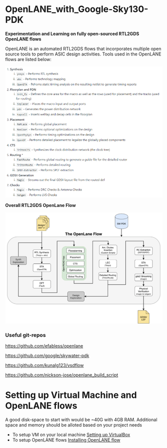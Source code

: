 # OpenLANE_with_Google-Sky130-PDK

**Experimentation and Learning on fully open-sourced RTL2GDS OpenLANE flows**


OpenLANE is an automated RTL2GDS flows that incorporates multiple open source tools to perform ASIC design activities. Tools used in the OpenLANE flows are listed below:

![tools](/Images/OpenLane_tools.PNG "OpenLANE-tools")

**Overall RTL2GDS OpenLane Flow**

![Flow](/Images/openlane.flow.1.png "OpenLANE-flow")

### Useful git-repos

https://github.com/efabless/openlane

https://github.com/google/skywater-pdk

https://github.com/kunalg123/vsdflow

https://github.com/nickson-jose/openlane_build_script


#  Setting up Virtual Machine and OpenLANE flows
A good disk-space to start with would be ~40G with 4GB RAM. Additional space and memory should be alloted based on your project needs

*  To setup VM on your local machine [Setting up VirtualBox](https://www.youtube.com/watch?v=x5MhydijWmc)
*  To setup OpenLANE flows [Installing OpenLANE flow](https://www.udemy.com/course/vsd-a-complete-guide-to-install-openlane-and-sky130nm-pdk/learn/lecture/21989274#overview)



